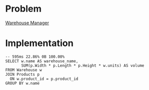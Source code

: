 # Problem

[Warehouse Manager](https://leetcode.com/problems/warehouse-manager/)

# Implementation

```
-- 595ms 22.86% 0B 100.00%
SELECT w.name AS warehouse_name, 
       SUM(p.Width * p.Length * p.Height * w.units) AS volume
FROM Warehouse w
JOIN Products p
  ON w.product_id = p.product_id
GROUP BY w.name
```
